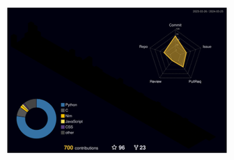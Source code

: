 ![](./profile-3d-contrib/profile-night-rainbow.svg)
<!-- wondering how i did my readme? https://github.com/gumbobrot/github-profile-3d-contrib -->